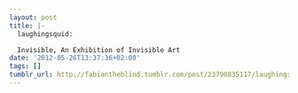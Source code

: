 ```yaml
---
layout: post
title: |-
  laughingsquid:

  Invisible, An Exhibition of Invisible Art
date: '2012-05-26T13:37:36+02:00'
tags: []
tumblr_url: http://fabiantheblind.tumblr.com/post/23790835117/laughingsquid-invisible-an-exhibition-of
---
```

